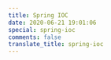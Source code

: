 ```yaml
---
title: Spring IOC
date: 2020-06-21 19:01:06
special: spring-ioc
comments: false
translate_title: spring-ioc
---
```

